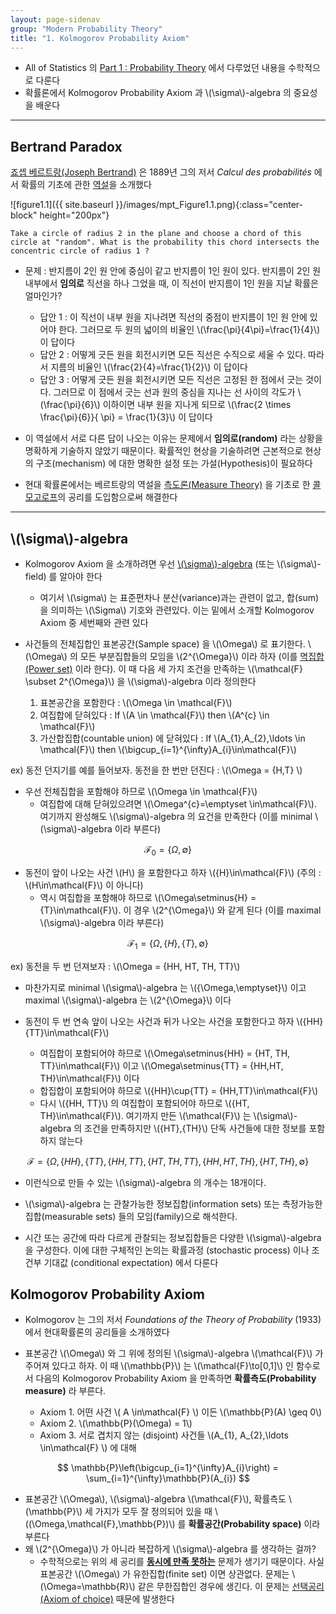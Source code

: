 ```yaml
---
layout: page-sidenav
group: "Modern Probability Theory"
title: "1. Kolmogorov Probability Axiom"
---
```


- All of Statistics 의 [Part 1 : Probability Theory](https://sungbinlim.github.io/sl/docs/aos/1-0) 에서 다루었던 내용을 수학적으로 다룬다
- 확률론에서 Kolmogorov Probability Axiom 과 \\(\sigma\\)-algebra 의 중요성을 배운다



---
## Bertrand Paradox

[죠셉 베르트랑(Joseph Bertrand)](https://en.wikipedia.org/wiki/Joseph_Bertrand) 은 1889년 그의 저서 *Calcul des probabilités* 에서 확률의 기초에 관한 [역설](https://en.wikipedia.org/wiki/Bertrand_paradox_(probability))을 소개했다 

![figure1.1]({{ site.baseurl }}/images/mpt_Figure1.1.png){:class="center-block" height="200px"}


```text
Take a circle of radius 2 in the plane and choose a chord of this circle at "random". What is the probability this chord intersects the concentric circle of radius 1 ?
```
- 문제 : 반지름이 2인 원 안에 중심이 같고 반지름이 1인 원이 있다. 반지름이 2인 원 내부에서 **임의로** 직선을 하나 그었을 때, 이 직선이 반지름이 1인 원을 지날 확률은 얼마인가?
	- 답안 1 : 이 직선이 내부 원을 지나려면 직선의 중점이 반지름이 1인 원 안에 있어야 한다. 그러므로 두 원의 넓이의 비율인 \\(\frac{\pi}{4\pi}=\frac{1}{4}\\) 이 답이다
	- 답안 2 : 어떻게 긋든 원을 회전시키면 모든 직선은 수직으로 세울 수 있다. 따라서 지름의 비율인 \\(\frac{2}{4}=\frac{1}{2}\\) 이 답이다
	- 답안 3 : 어떻게 긋든 원을 회전시키면 모든 직선은 고정된 한 점에서 긋는 것이다. 그러므로 이 점에서 긋는 선과 원의 중심을 지나는 선 사이의 각도가 \\(\frac{\pi}{6}\\) 이하이면 내부 원을 지나게 되므로 \\(\frac{2 \times \frac{\pi}{6}}{ \pi} = \frac{1}{3}\\)  이 답이다

- 이 역설에서 서로 다른 답이 나오는 이유는 문제에서 **임의로(random)** 라는 상황을 명확하게 기술하지 않았기 때문이다. 확률적인 현상을 기술하려면 근본적으로 현상의 구조(mechanism) 에 대한 명확한 설정 또는 가설(Hypothesis)이 필요하다

- 현대 확률론에서는 베르트랑의 역설을 [측도론(Measure Theory)](https://en.wikipedia.org/wiki/Measure_(mathematics)) 을 기초로 한 [콜모고로프](https://en.wikipedia.org/wiki/Andrey_Kolmogorov)의 공리를 도입함으로써 해결한다

---

## \\(\sigma\\)-algebra

- Kolmogorov Axiom 을 소개하려면 우선 [\\(\sigma\\)-algebra](https://en.wikipedia.org/wiki/Sigma-algebra) (또는 \\(\sigma\\)-field) 를 알아야 한다
	- 여기서 \\(\sigma\\) 는 표준편차나 분산(variance)과는 관련이 없고, 합(sum)을 의미하는 \\(\Sigma\\) 기호와 관련있다. 이는 밑에서 소개할 Kolmogorov Axiom 중 세번째와 관련 있다
	
- 사건들의 전체집합인 표본공간(Sample space) 을 \\(\Omega\\) 로 표기한다. \\(\Omega\\) 의 모든 부분집합들의 모임을 \\(2^{\Omega}\\) 이라 하자 (이를 [멱집합(Power set)](https://en.wikipedia.org/wiki/Power_set) 이라 한다). 이 때 다음 세 가지 조건을 만족하는 \\(\mathcal{F} \subset 2^{\Omega}\\) 을 \\(\sigma\\)-algebra 이라 정의한다
	1. 표본공간을 포함한다 : \\(\Omega \in \mathcal{F}\\)
	2. 여집합에 닫혀있다 : If \\(A \in \mathcal{F}\\) then \\(A^{c} \in \mathcal{F}\\)
	3. 가산합집합(countable union) 에 닫혀있다 : If \\(A_{1},A_{2},\ldots \in \mathcal{F}\\) then \\(\bigcup_{i=1}^{\infty}A_{i}\in\mathcal{F}\\)

ex) 동전 던지기를 예를 들어보자. 동전을 한 번만 던진다 : \\(\Omega = {H,T} \\)

- 우선 전체집합을 포함해야 하므로 \\(\Omega \in \mathcal{F}\\) 
	- 여집합에 대해 닫혀있으려면 \\(\Omega^{c}=\emptyset \in\mathcal{F}\\). 	여기까지 완성해도 \\(\sigma\\)-algebra 의 요건을 만족한다 (이를 minimal \\(\sigma\\)-algebra 이라 부른다)

$$
\mathcal{F}_{0}=\{\Omega,\emptyset\}
$$

- 동전이 앞이 나오는 사건 \\(H\\) 을 포함한다고 하자 \\(\{H\}\in\mathcal{F}\\) (주의 : \\(H\in\mathcal{F}\\) 이 아니다)
	- 역시 여집합을 포함해야 하므로 \\(\Omega\setminus\{H\} = \{T\}\in\mathcal{F}\\). 이 경우 \\(2^{\Omega}\\) 와 같게 된다 (이를 maximal \\(\sigma\\)-algebra 이라 부른다)

$$
\mathcal{F}_{1}=\{\Omega,\{H\}, \{T\}, \emptyset\}
$$

ex) 동전을 두 번 던져보자 : \\(\Omega = \{HH, HT, TH, TT\}\\)

- 마찬가지로 minimal \\(\sigma\\)-algebra 는 \\(\{\Omega,\emptyset\}\\) 이고 maximal \\(\sigma\\)-algebra 는 \\(2^{\Omega}\\) 이다

- 동전이 두 번 연속 앞이 나오는 사건과 뒤가 나오는 사건을 포함한다고 하자 \\(\{HH\} \{TT\}\in\mathcal{F}\\)
	- 여집합이 포함되어야 하므로 \\(\Omega\setminus\{HH\} = \{HT, TH, TT\}\in\mathcal{F}\\) 이고 \\(\Omega\setminus\{TT\} = \{HH,HT, TH\}\in\mathcal{F}\\) 이다
	- 합집합이 포함되어야 하므로 \\(\{HH\}\cup\{TT\} = \{HH,TT\}\in\mathcal{F}\\)
	- 다시 \\(\{HH, TT\}\\) 의 여집합이 포함되어야 하므로 \\(\{HT, TH\}\in\mathcal{F}\\). 여기까지 만든 \\(\mathcal{F}\\) 는 \\(\sigma\\)-algebra 의 조건을 만족하지만 \\(\{HT\},\{TH\}\\) 단독 사건들에 대한 정보를 포함하지 않는다

$$
\mathcal{F} = \{\Omega,\{HH\},\{TT\},\{HH,TT\},\{HT,TH,TT\},\{HH,HT,TH\},\{HT,TH\},\emptyset\}
$$

- 이런식으로 만들 수 있는 \\(\sigma\\)-algebra 의 개수는 18개이다.


- \\(\sigma\\)-algebra 는 관찰가능한 정보집합(information sets) 또는 측정가능한 집합(measurable sets) 들의 모임(family)으로 해석한다. 

- 시간 또는 공간에 따라 다르게 관찰되는 정보집합들은 다양한 \\(\sigma\\)-algebra 을 구성한다. 이에 대한 구체적인 논의는 확률과정 (stochastic process) 이나 조건부 기대값 (conditional expectation) 에서 다룬다


## Kolmogorov Probability Axiom


- Kolmogorov 는 그의 저서 *Foundations of the Theory of Probability* (1933) 에서 현대확률론의 공리들을 소개하였다

- 표본공간 \\(\Omega\\) 와 그 위에 정의된 \\(\sigma\\)-algebra \\(\mathcal{F}\\) 가 주어져 있다고 하자. 이 때 \\(\mathbb{P}\\) 는 \\(\mathcal{F}\to[0,1]\\) 인 함수로서 다음의 Kolmogorov Probability Axiom 을 만족하면 **확률측도(Probability measure)** 라 부른다. 

	- Axiom 1. 어떤 사건 \\( A \in\mathcal{F} \\) 이든 \\(\mathbb{P}(A) \geq 0\\)
	- Axiom 2. \\(\mathbb{P}(\Omega) = 1\\) 
	- Axiom 3. 서로 겹치지 않는 (disjoint) 사건들 \\(A_{1}, A_{2},\ldots \in\mathcal{F} \\) 에 대해

$$
\mathbb{P}\left(\bigcup_{i=1}^{\infty}A_{i}\right) = \sum_{i=1}^{\infty}\mathbb{P}(A_{i})
$$

- 표본공간 \\(\Omega\\), \\(\sigma\\)-algebra \\(\mathcal{F}\\), 확률측도 \\(\mathbb{P}\\) 세 가지가 모두 잘 정의되어 있을 때 \\((\Omega,\mathcal{F},\mathbb{P})\\) 를 **확률공간(Probability space)** 이라 부른다
- 왜 \\(2^{\Omega}\\) 가 아니라 복잡하게 \\(\sigma\\)-algebra 를 생각하는 걸까? 
	- 수학적으로는 위의 세 공리를 [**동시에 만족 못하는**](https://en.wikipedia.org/wiki/Vitali_set) 문제가 생기기 때문이다. 사실 표본공간 \\(\Omega\\) 가 유한집합(finite set) 이면 상관없다. 문제는 \\(\Omega=\mathbb{R}\\) 같은 무한집합인 경우에 생긴다. 이 문제는 [선택공리(Axiom of choice)](https://en.wikipedia.org/wiki/Axiom_of_choice) 때문에 발생한다
	
